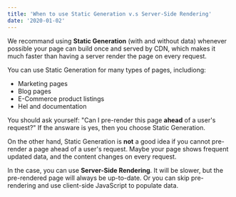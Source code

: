 ```yaml
---
title: 'When to use Static Generation v.s Server-Side Rendering'
date: '2020-01-02'
---
```


We recommand using **Static Generation** (with and without data) whenever possible your page can build once and served by CDN, which makes it much faster than having a server render the page on every request.

You can use Static Generation for many types of pages, includiong:

- Marketing pages
- Blog pages
- E-Commerce product listings
- Hel and documentation

You should ask yourself: "Can I pre-render this page **ahead** of a user's request?" If the answare is yes, then you choose Static Generation.

On the other hand, Static Generation is **not** a good idea if you cannot pre-render a page ahead of a user's request. Maybe your page shows frequent updated data, and the content changes on every request.

In the case, you can use **Server-Side Rendering**. It will be slower, but the pre-rendered page will always be up-to-date. Or you can skip pre-rendering and use client-side JavaScript to populate data.